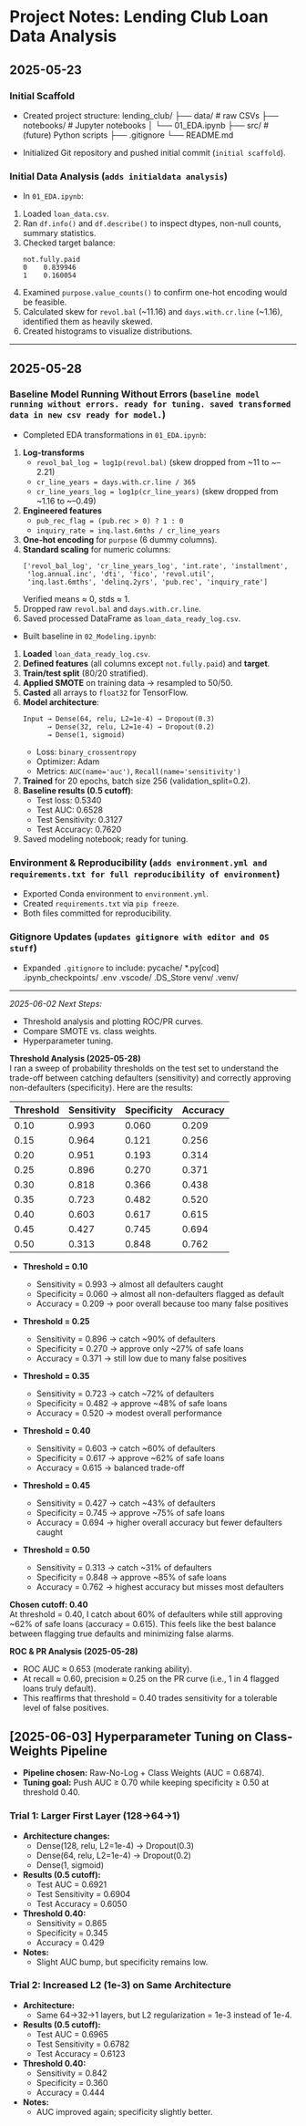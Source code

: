 # Project Notes: Lending Club Loan Data Analysis

## 2025-05-23
### Initial Scaffold
- Created project structure:
lending_club/
├── data/ # raw CSVs
├── notebooks/ # Jupyter notebooks
│ └── 01_EDA.ipynb
├── src/ # (future) Python scripts
├── .gitignore
└── README.md

- Initialized Git repository and pushed initial commit (`initial scaffold`).

### Initial Data Analysis (`adds initialdata analysis`)
- In `01_EDA.ipynb`:
1. Loaded `loan_data.csv`.
2. Ran `df.info()` and `df.describe()` to inspect dtypes, non-null counts, summary statistics.
3. Checked target balance:  
   ```
   not.fully.paid 
   0    0.839946 
   1    0.160054 
   ```
4. Examined `purpose.value_counts()` to confirm one-hot encoding would be feasible.
5. Calculated skew for `revol.bal` (~11.16) and `days.with.cr.line` (~1.16), identified them as heavily skewed.
6. Created histograms to visualize distributions.

---

## 2025-05-28
### Baseline Model Running Without Errors (`baseline model running without errors. ready for tuning. saved transformed data in new csv ready for model.`)
- Completed EDA transformations in `01_EDA.ipynb`:
1. **Log-transforms**  
   - `revol_bal_log = log1p(revol.bal)` (skew dropped from ~11 to ~–2.21)  
   - `cr_line_years = days.with.cr.line / 365`  
   - `cr_line_years_log = log1p(cr_line_years)` (skew dropped from ~1.16 to ~–0.49)  
2. **Engineered features**  
   - `pub_rec_flag = (pub.rec > 0) ? 1 : 0`  
   - `inquiry_rate = inq.last.6mths / cr_line_years`  
3. **One-hot encoding** for `purpose` (6 dummy columns).  
4. **Standard scaling** for numeric columns:  
   ```
   ['revol_bal_log', 'cr_line_years_log', 'int.rate', 'installment',
    'log.annual.inc', 'dti', 'fico', 'revol.util',
    'inq.last.6mths', 'delinq.2yrs', 'pub.rec', 'inquiry_rate']
   ```  
   Verified means ≈ 0, stds ≈ 1.
5. Dropped raw `revol.bal` and `days.with.cr.line`.
6. Saved processed DataFrame as `loan_data_ready_log.csv`.

- Built baseline in `02_Modeling.ipynb`:
1. **Loaded** `loan_data_ready_log.csv`.
2. **Defined features** (all columns except `not.fully.paid`) and **target**.
3. **Train/test split** (80/20 stratified).
4. **Applied SMOTE** on training data → resampled to 50/50.
5. **Casted** all arrays to `float32` for TensorFlow.
6. **Model architecture**:  
   ```
   Input → Dense(64, relu, L2=1e-4) → Dropout(0.3)
         → Dense(32, relu, L2=1e-4) → Dropout(0.2)
         → Dense(1, sigmoid)
   ```
   - Loss: `binary_crossentropy`  
   - Optimizer: Adam  
   - Metrics: `AUC(name='auc')`, `Recall(name='sensitivity')`
7. **Trained** for 20 epochs, batch size 256 (validation_split=0.2).
8. **Baseline results (0.5 cutoff)**:  
   - Test loss: 0.5340  
   - Test AUC: 0.6528  
   - Test Sensitivity: 0.3127  
   - Test Accuracy: 0.7620  
9. Saved modeling notebook; ready for tuning.

### Environment & Reproducibility (`adds environment.yml and requirements.txt for full reproducibility of environment`)
- Exported Conda environment to `environment.yml`.  
- Created `requirements.txt` via `pip freeze`.  
- Both files committed for reproducibility.

### Gitignore Updates (`updates gitignore with editor and OS stuff`)
- Expanded `.gitignore` to include:
pycache/
*.py[cod]
.ipynb_checkpoints/
.env
.vscode/
.DS_Store
venv/
.venv/
---

*2025-06-02 Next Steps:*  
- Threshold analysis and plotting ROC/PR curves.  
- Compare SMOTE vs. class weights.  
- Hyperparameter tuning.  

**Threshold Analysis (2025-05-28)**  
I ran a sweep of probability thresholds on the test set to understand the trade-off between catching defaulters (sensitivity) and correctly approving non-defaulters (specificity). Here are the results:

| Threshold | Sensitivity | Specificity | Accuracy |
|-----------|-------------|-------------|----------|
| 0.10      | 0.993       | 0.060       | 0.209    |
| 0.15      | 0.964       | 0.121       | 0.256    |
| 0.20      | 0.951       | 0.193       | 0.314    |
| 0.25      | 0.896       | 0.270       | 0.371    |
| 0.30      | 0.818       | 0.366       | 0.438    |
| 0.35      | 0.723       | 0.482       | 0.520    |
| 0.40      | 0.603       | 0.617       | 0.615    |
| 0.45      | 0.427       | 0.745       | 0.694    |
| 0.50      | 0.313       | 0.848       | 0.762    |

- **Threshold = 0.10**  
  - Sensitivity = 0.993 → almost all defaulters caught  
  - Specificity = 0.060 → almost all non-defaulters flagged as default  
  - Accuracy = 0.209 → poor overall because too many false positives  

- **Threshold = 0.25**  
  - Sensitivity = 0.896 → catch ~90% of defaulters  
  - Specificity = 0.270 → approve only ~27% of safe loans  
  - Accuracy = 0.371 → still low due to many false positives  

- **Threshold = 0.35**  
  - Sensitivity = 0.723 → catch ~72% of defaulters  
  - Specificity = 0.482 → approve ~48% of safe loans  
  - Accuracy = 0.520 → modest overall performance  

- **Threshold = 0.40**  
  - Sensitivity = 0.603 → catch ~60% of defaulters  
  - Specificity = 0.617 → approve ~62% of safe loans  
  - Accuracy = 0.615 → balanced trade-off  

- **Threshold = 0.45**  
  - Sensitivity = 0.427 → catch ~43% of defaulters  
  - Specificity = 0.745 → approve ~75% of safe loans  
  - Accuracy = 0.694 → higher overall accuracy but fewer defaulters caught  

- **Threshold = 0.50**  
  - Sensitivity = 0.313 → catch ~31% of defaulters  
  - Specificity = 0.848 → approve ~85% of safe loans  
  - Accuracy = 0.762 → highest accuracy but misses most defaulters  

**Chosen cutoff: 0.40**  
At threshold = 0.40, I catch about 60% of defaulters while still approving ~62% of safe loans (accuracy = 0.615). This feels like the best balance between flagging true defaults and minimizing false alarms.  

**ROC & PR Analysis (2025-05-28)**  
- ROC AUC ≈ 0.653 (moderate ranking ability).  
- At recall ≈ 0.60, precision ≈ 0.25 on the PR curve (i.e., 1 in 4 flagged loans truly default).  
- This reaffirms that threshold = 0.40 trades sensitivity for a tolerable level of false positives.

## [2025-06-03] Hyperparameter Tuning on Class-Weights Pipeline

- **Pipeline chosen:** Raw-No-Log + Class Weights (AUC = 0.6874).
- **Tuning goal:** Push AUC ≥ 0.70 while keeping specificity ≥ 0.50 at threshold 0.40.

### Trial 1: Larger First Layer (128→64→1)
- **Architecture changes:**  
  - Dense(128, relu, L2=1e-4) → Dropout(0.3)  
  - Dense(64,  relu, L2=1e-4) → Dropout(0.2)  
  - Dense(1,   sigmoid)
- **Results (0.5 cutoff):**  
  - Test AUC       = 0.6921  
  - Test Sensitivity = 0.6904  
  - Test Accuracy   = 0.6050
- **Threshold 0.40:**  
  - Sensitivity = 0.865  
  - Specificity = 0.345  
  - Accuracy    = 0.429
- **Notes:**  
  - Slight AUC bump, but specificity remains low.

### Trial 2: Increased L2 (1e-3) on Same Architecture
- **Architecture:**  
  - Same 64→32→1 layers, but L2 regularization = 1e-3 instead of 1e-4.
- **Results (0.5 cutoff):**  
  - Test AUC       = 0.6965  
  - Test Sensitivity = 0.6782  
  - Test Accuracy   = 0.6123
- **Threshold 0.40:**  
  - Sensitivity = 0.842  
  - Specificity = 0.360  
  - Accuracy    = 0.444  
- **Notes:**  
  - AUC improved again; specificity slightly better.

